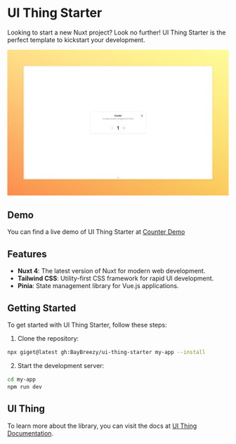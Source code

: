 # UI Thing Starter

Looking to start a new Nuxt project? Look no further! UI Thing Starter is the perfect template to kickstart your development.

![UI Thing Starter Image](/public/cover.jpeg)

## Demo

You can find a live demo of UI Thing Starter at [Counter Demo](https://ui-thing-starter.behonbaker.com/)

## Features

- **Nuxt 4**: The latest version of Nuxt for modern web development.
- **Tailwind CSS**: Utility-first CSS framework for rapid UI development.
- **Pinia**: State management library for Vue.js applications.

## Getting Started

To get started with UI Thing Starter, follow these steps:

1. Clone the repository:

```bash
npx giget@latest gh:BayBreezy/ui-thing-starter my-app --install
```

2. Start the development server:

```bash
cd my-app
npm run dev
```

## UI Thing

To learn more about the library, you can visit the docs at [UI Thing Documentation](https://uithing.com).
